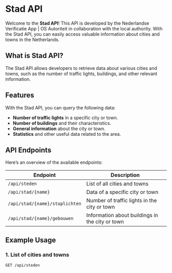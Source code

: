 # Stad API

Welcome to the **Stad API**! This API is developed by the Nederlandse Verificatie App | OS Autoriteit in collaboration with the local authority. With the Stad API, you can easily access valuable information about cities and towns in the Netherlands.

## What is Stad API?

The Stad API allows developers to retrieve data about various cities and towns, such as the number of traffic lights, buildings, and other relevant information.

## Features

With the Stad API, you can query the following data:

- **Number of traffic lights** in a specific city or town.
- **Number of buildings** and their characteristics.
- **General information** about the city or town.
- **Statistics** and other useful data related to the area.

## API Endpoints

Here’s an overview of the available endpoints:

| Endpoint                             | Description                              |
|--------------------------------------|------------------------------------------|
| `/api/steden`                       | List of all cities and towns             |
| `/api/stad/{name}`                 | Data of a specific city or town          |
| `/api/stad/{name}/stoplichten`      | Number of traffic lights in the city or town |
| `/api/stad/{name}/gebouwen`       | Information about buildings in the city or town |

## Example Usage

### 1. List of cities and towns

```http
GET /api/steden
